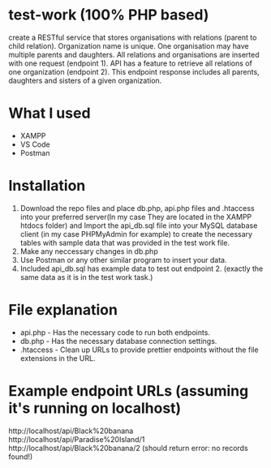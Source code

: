 # test-work (100% PHP based)
create a RESTful service that stores organisations with relations (parent to child relation). Organization name is unique. One organisation may have multiple parents and daughters. All relations and organisations are inserted with one request (endpoint 1). API has a feature to retrieve all relations of one organization (endpoint 2). This endpoint response includes all parents, daughters and sisters of a given organization.
# What I used
- XAMPP
- VS Code
- Postman
# Installation
1. Download the repo files and place db.php, api.php files and .htaccess into your preferred server(In my case They are located in the XAMPP htdocs folder) and Import the api_db.sql file into your MySQL database client (in my case PHPMyAdmin for example) to create the necessary tables with sample data that was provided in the test work file.
2. Make any neccessary changes in db.php
3. Use Postman or any other similar program to insert your data.
4. Included api_db.sql has example data to test out endpoint 2. (exactly the same data as it is in the test work task.)
# File explanation
- api.php   - Has the necessary code to run both endpoints.
- db.php    - Has the necessary database connection settings.
- .htaccess - Clean up URLs to provide prettier endpoints without the file extensions in the URL.
# Example endpoint URLs (assuming it's running on localhost)
http://localhost/api/Black%20banana <br />
http://localhost/api/Paradise%20Island/1 <br />
http://localhost/api/Black%20banana/2 (should return error: no records found!)
